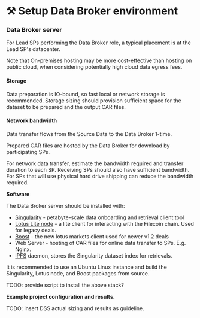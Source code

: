 # ⚒ Setup Data Broker environment

### Data Broker server

For Lead SPs performing the Data Broker role, a typical placement is at the Lead SP's datacenter.&#x20;

Note that On-premises hosting may be more cost-effective than hosting on public cloud, when considering potentially high cloud data egress fees.

#### Storage

Data preparation is IO-bound, so fast local or network storage is recommended. Storage sizing should provision sufficient space for the dataset to be prepared and the output CAR files.

#### Network bandwidth

Data transfer flows from the Source Data to the Data Broker 1-time.

Prepared CAR files are hosted by the Data Broker for download by participating SPs.&#x20;

For network data transfer, estimate the bandwidth required and transfer duration to each SP. Receiving SPs should also have sufficient bandwidth. For SPs that will use physical hard drive shipping can reduce the bandwidth required.

**Software**

The Data Broker server should be installed with:

* [Singularity](https://singularity.storage/) - petabyte-scale data onboarding and retrieval client tool&#x20;
* [Lotus Lite node](https://lotus.filecoin.io/lotus/install/lotus-lite/) - a lite client for interacting with the Filecoin chain. Used for legacy deals.
* [Boost](https://boost.filecoin.io/) - the new lotus markets client used for newer v1.2 deals
* Web Server - hosting of CAR files for online data transfer to SPs. E.g. Nginx.
* [IPFS](https://docs.ipfs.tech/install/) daemon, stores the Singularity dataset index for retrievals.

It is recommended to use an Ubuntu Linux instance and build the Singularity, Lotus node, and Boost packages from source.

TODO: provide script to install the above stack?

**Example project configuration and results.**

TODO: insert DSS actual sizing and results as guideline.





